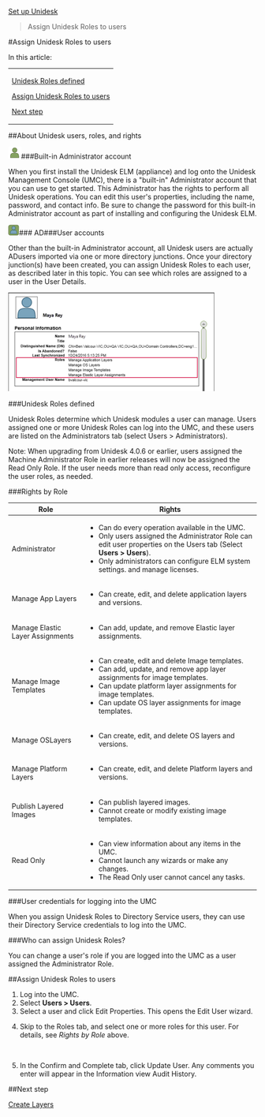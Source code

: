[Set up Unidesk](landing_set_up_co4)

 > Assign Unidesk Roles to users

#Assign Unidesk Roles to users

In this article:

<table>            <col></col>            <tbody>                <tr>                    <td>                        <p><a href="#Unidesk"> Unidesk Roles defined</a>                        </p>                        <p><a href="#Assign"> Assign Unidesk Roles to users</a>                        </p>                        <p><a href="#Next"> Next step</a>                        </p>                    </td>                </tr>            </tbody>        </table>

##About Unidesk users, roles, and rights

![](Resources/Images/user_builtin_admin_icon.png)###Built-in Administrator account

When you first install the Unidesk ELM (appliance) and log onto the Unidesk Management Console (UMC), there is a "built-in" Administrator account that you can use to get started. This Administrator has the rights to perform all Unidesk operations. You can edit this user's properties, including the name, password, and contact info. Be sure to change the password for this built-in Administrator account as part of installing and configuring the Unidesk ELM. 

![](Resources/Images/user_hybrid_icons.png)### AD###User accounts

Other than the built-in Administrator account, all Unidesk users are actually ADusers imported via one or more directory junctions. Once your directory junction(s) have been created, you can assign Unidesk Roles to each user, as described later in this topic. You can see which roles are assigned to a user in the User Details.

![](Resources/Images/user_roles_details_thumb_0_200.png)[ ](Resources/Images/user_roles_details.PNG)

###Unidesk Roles defined<a name="Unidesk"></a>

Unidesk Roles determine which Unidesk modules a user can manage. Users assigned one or more Unidesk Roles can log into the UMC, and these users are listed on the Administrators tab (select Users > Administrators). 

Note: When upgrading from Unidesk 4.0.6 or earlier, users assigned the Machine Administrator Role in earlier releases will now be assigned the Read Only Role. If the user needs more than read only access, reconfigure the user roles, as needed. 

###Rights by Role

<table>            <col></col>            <col></col>            <thead>                <tr>                    <th>Role</th>                    <th>Rights </th>                </tr>            </thead>            <tbody>                <tr>                    <td>                        <p>Administrator</p>                    </td>                    <td>                        <ul>                            <li>    Can do every operation available in the UMC.      </li>                            <li>Only users assigned the Administrator Role can edit user properties on the Users tab (Select  <b>Users > Users</b>).</li>                            <li>     Only administrators can configure ELM system settings. and manage licenses.</li>                        </ul>                    </td>                </tr>                <tr>                    <td>                        <p>Manage App Layers</p>                    </td>                    <td>                        <ul>                            <li>Can create, edit, and delete application layers and versions.</li>                        </ul>                    </td>                </tr>                <tr>                    <td>                        <p>Manage Elastic Layer Assignments</p>                    </td>                    <td>                        <ul>                            <li>Can add, update, and remove Elastic layer assignments.</li>                        </ul>                    </td>                </tr>                <tr>                    <td>                        <p>Manage Image Templates</p>                    </td>                    <td>                        <ul>                            <li>    Can create, edit and delete Image templates.</li>                            <li>    Can add, update, and remove app layer assignments for image templates.    </li>                            <li>Can update platform layer assignments for image templates.    </li>                            <li>Can update OS layer assignments for image templates.</li>                        </ul>                    </td>                </tr>                <tr>                    <td>                        <p>Manage OSLayers</p>                    </td>                    <td>                        <ul>                            <li>Can create, edit, and delete OS layers and versions.</li>                        </ul>                    </td>                </tr>                <tr>                    <td>                        <p>Manage Platform Layers</p>                    </td>                    <td>                        <ul>                            <li>Can create, edit, and delete Platform layers and versions.</li>                        </ul>                    </td>                </tr>                <tr>                    <td>                        <p>Publish Layered Images</p>                    </td>                    <td>                        <ul>                            <li>    Can publish layered images.    </li>                            <li>Cannot create or modify existing image templates.</li>                        </ul>                    </td>                </tr>                <tr>                    <td>                        <p>Read Only </p>                    </td>                    <td>                        <ul>                            <li>Can view information about any items in the UMC.    </li>                            <li>Cannot launch any wizards or make any changes.    </li>                            <li>The Read Only user cannot cancel any tasks.</li>                        </ul>                    </td>                </tr>            </tbody>        </table>

###User credentials for logging into the UMC

When you assign Unidesk Roles to Directory Service users, they can use their Directory Service credentials to log into the UMC.

###Who can assign Unidesk Roles?<a name="Who"></a>

You can change a user's role if you are logged into the UMC as a user assigned the Administrator Role.  

##Assign Unidesk Roles to users<a name="Assign"></a>

<ol>            <li>Log into the UMC.</li>            <li>Select <b>Users > Users</b>.</li>            <li> Select a user and click <span>Edit Properties</span>. This opens the Edit User wizard. </li>            <li>                <p>Skip to the Roles tab, and select one or more roles for this user. For details, see <i>Rights by Role</i> above.</p>                <p><a href="Resources/Images/user_roles_wizard.PNG"><img></img></a>                </p>            </li>            <li>In the Confirm and Complete tab, click <span>Update User</span>. Any comments you enter will appear in the  Information view Audit History.</li>        </ol>

##Next step<a name="Next"></a>

[Create Layers](landing_layer_co4)[        ](landing_layer_co4)

